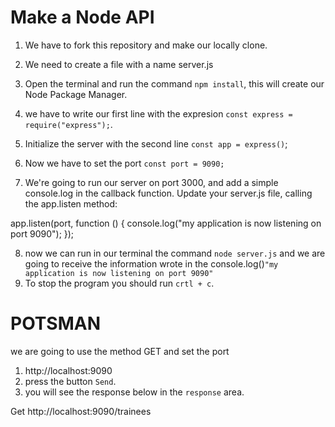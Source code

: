 # Make a Node API #

1. We have to fork this repository and make our locally clone.
2. We need to create a file with a name server.js
3. Open the terminal and run the command `npm install`, this will create our Node Package Manager.
4. we have to write our first line with the expresion `const express = require("express");`.
5. Initialize the server with the second line `const app = express()`;
6. Now we have to set the port `const port = 9090;`

7. We're going to run our server on port 3000, and add a simple console.log in the callback function. Update your server.js file, calling the app.listen method:


app.listen(port, function () {
    console.log("my application is now listening on port 9090");
});

8. now we can run in our terminal the command `node server.js` and we are going to receive the information wrote in the console.log()`"my application is now listening on port 9090"`
9. To stop the program you should run `crtl + c`.

# POTSMAN 

we are going to use the method GET and set the port 
1. http://localhost:9090 
2. press the button `Send`.
3. you will see the response below in the `response` area.









Get http://localhost:9090/trainees  
